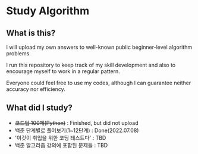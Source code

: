 # Study Algorithm

## What is this?
I will upload my own answers to well-known public beginner-level algorithm problems.

I run this repository to keep track of my skill development and also to encourage myself to work in a regular pattern. 

Everyone could feel free to use my codes, although I can guarantee neither accuracy nor efficiency.

## What did I study?
<ul>
  <li> <del>코드업 100제(Python)</del> : Finished, but did not upload </li>
  <li> 백준 단계별로 풀어보기(1~12단계) : Done(2022.07.08)
  <li> '이것이 취업을 위한 코딩 테스트다' : TBD </li>
  <li> 백준 알고리즘 강의에 포함된 문제들 : TBD </li>
</ul>
